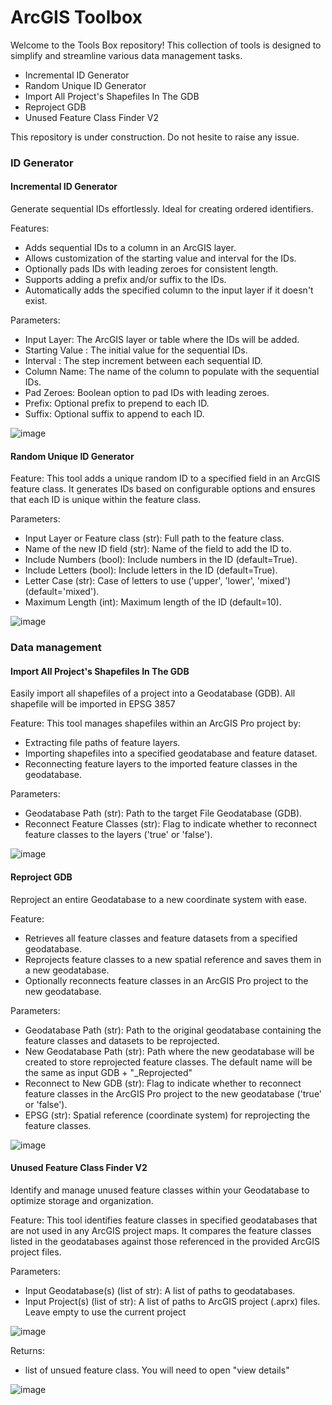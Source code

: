 # ArcGIS Toolbox

Welcome to the Tools Box repository! This collection of tools is designed to simplify and streamline various data management tasks.
- Incremental ID Generator
- Random Unique ID Generator
- Import All Project's Shapefiles In The GDB
- Reproject GDB
- Unused Feature Class Finder V2

This repository is under construction. Do not hesite to raise any issue.


### ID Generator
#### Incremental ID Generator

Generate sequential IDs effortlessly. Ideal for creating ordered identifiers.

Features:
- Adds sequential IDs to a column in an ArcGIS layer.
- Allows customization of the starting value and interval for the IDs.
- Optionally pads IDs with leading zeroes for consistent length.
- Supports adding a prefix and/or suffix to the IDs.
- Automatically adds the specified column to the input layer if it doesn't exist.

Parameters:

- Input Layer: The ArcGIS layer or table where the IDs will be added.
- Starting Value : The initial value for the sequential IDs.
- Interval : The step increment between each sequential ID.
- Column Name: The name of the column to populate with the sequential IDs.
- Pad Zeroes: Boolean option to pad IDs with leading zeroes.
- Prefix: Optional prefix to prepend to each ID.
- Suffix: Optional suffix to append to each ID.

![image](https://github.com/user-attachments/assets/9e88eeb3-47e5-43c0-9bac-ea2b6eaae906)

#### Random Unique ID Generator

Feature:
This tool adds a unique random ID to a specified field in an ArcGIS feature class. It generates IDs based on configurable options and ensures that each ID is unique within the feature class.

Parameters:
- Input Layer or Feature class (str): Full path to the feature class.
- Name of the new ID field (str): Name of the field to add the ID to.
- Include Numbers (bool): Include numbers in the ID (default=True).
- Include Letters (bool): Include letters in the ID (default=True).
- Letter Case (str): Case of letters to use ('upper', 'lower', 'mixed') (default='mixed').
- Maximum Length (int): Maximum length of the ID (default=10).

![image](https://github.com/user-attachments/assets/e5045aca-e624-4166-b509-c7b3d0e00cfb)

### Data management
#### Import All Project's Shapefiles In The GDB

Easily import all shapefiles of a project into a Geodatabase (GDB). All shapefile will be imported in EPSG 3857

Feature:
This tool manages shapefiles within an ArcGIS Pro project by:

- Extracting file paths of feature layers.
- Importing shapefiles into a specified geodatabase and feature dataset.
- Reconnecting feature layers to the imported feature classes in the geodatabase.

Parameters:

- Geodatabase Path  (str): Path to the target File Geodatabase (GDB).
- Reconnect Feature Classes  (str): Flag to indicate whether to reconnect feature classes to the layers ('true' or 'false').

![image](https://github.com/user-attachments/assets/4d6876b7-927e-4095-b869-ec6dcb59fa54)

#### Reproject GDB

Reproject an entire Geodatabase to a new coordinate system with ease.

Feature:

- Retrieves all feature classes and feature datasets from a specified geodatabase.
- Reprojects feature classes to a new spatial reference and saves them in a new geodatabase.
- Optionally reconnects feature classes in an ArcGIS Pro project to the new geodatabase.

Parameters:
- Geodatabase Path (str): Path to the original geodatabase containing the feature classes and datasets to be reprojected.
- New Geodatabase Path (str): Path where the new geodatabase will be created to store reprojected feature classes. The default name will be the same as input GDB + "_Reprojected"
- Reconnect to New GDB (str): Flag to indicate whether to reconnect feature classes in the ArcGIS Pro project to the new geodatabase ('true' or 'false').
- EPSG (str): Spatial reference (coordinate system) for reprojecting the feature classes.

![image](https://github.com/user-attachments/assets/b7eaab9a-6e94-40b4-bfa1-8a91bf005a67)

#### Unused Feature Class Finder V2

Identify and manage unused feature classes within your Geodatabase to optimize storage and organization.

Feature:
This tool identifies feature classes in specified geodatabases that are not used in any ArcGIS project maps. It compares the feature classes listed in the geodatabases against those referenced in the provided ArcGIS project files.

Parameters:

- Input Geodatabase(s)  (list of str): A list of paths to geodatabases. 
- Input Project(s)  (list of str): A list of paths to ArcGIS project (.aprx) files. Leave empty to use the current project

![image](https://github.com/user-attachments/assets/45eba596-fff1-4237-8432-85c951b64de4)

Returns:

- list of unsued feature class. You will need to open "view details"

![image](https://github.com/user-attachments/assets/43066d53-a019-4831-87a0-fd4b7293c96b)
